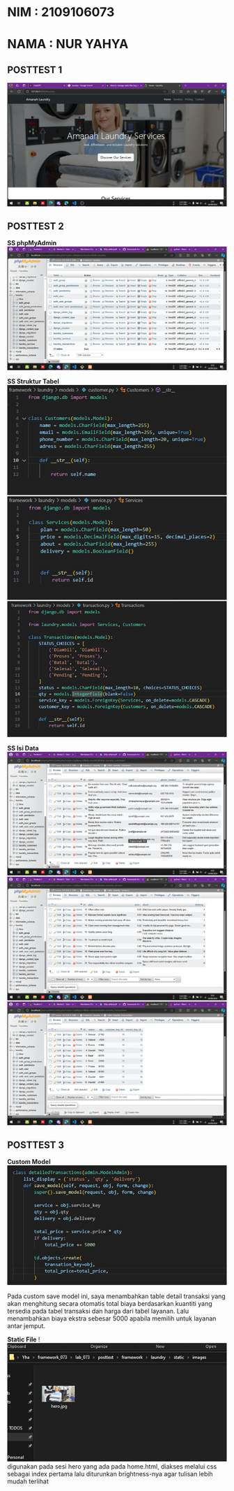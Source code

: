 # NIM : 2109106073
# NAMA : NUR YAHYA

## POSTTEST 1

![SS 1](ss/SS1.png)

## POSTTEST 2

**SS phpMyAdmin**
![phpMyAdmin](ss/SS2_1.png)

**SS Struktur Tabel**
![table 1](ss/SS2_2.png)
![table 2](ss/SS2_3.png)
![table 3](ss/SS2_4.png)

**SS Isi Data**
![data 1](ss/SS2_5.png)
![data 2](ss/SS2_6.png)
![data 3](ss/SS2_7.png)

## POSTTEST 3

**Custom Model**
![ss 1](ss/SS3_1.png)

Pada custom save model ini, saya menambahkan table detail transaksi yang akan menghitung secara otomatis total biaya berdasarkan kuantiti yang tersedia pada tabel transaksi dan harga dari tabel layanan. Lalu menambahkan biaya ekstra sebesar 5000 apabila memilih untuk layanan antar jemput.


**Static File**
!![ss 2](ss/SS3_2.png)
digunakan pada sesi hero yang ada pada home.html, diakses melalui css sebagai index pertama lalu diturunkan brightness-nya agar tulisan lebih mudah terlihat